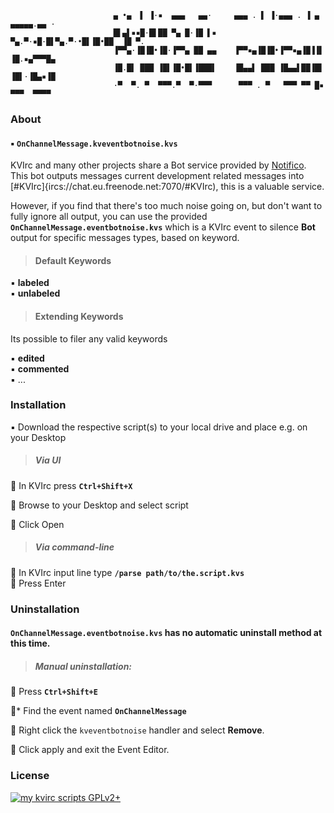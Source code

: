 ```
                       ▄ •▄  ▌ ▐·▪  ▄▄▄   ▄▄·     ▄▄▄ . ▌ ▐·▄▄▄ . ▐ ▄ ▄▄▄▄▄.▄▄ · 
                       █▌▄▌▪▪█·█▌██ ▀▄ █·▐█ ▌▪    ▀▄.▀·▪█·█▌▀▄.▀·•█▌▐█•██  ▐█ ▀. 
                       ▐▀▀▄·▐█▐█•▐█·▐▀▀▄ ██ ▄▄    ▐▀▀▪▄▐█▐█•▐▀▀▪▄▐█▐▐▌ ▐█.▪▄▀▀▀█▄
                       ▐█.█▌ ███ ▐█▌▐█•█▌▐███▌    ▐█▄▄▌ ███ ▐█▄▄▌██▐█▌ ▐█▌·▐█▄▪▐█
                       ·▀  ▀. ▀  ▀▀▀.▀  ▀·▀▀▀      ▀▀▀ . ▀   ▀▀▀ ▀▀ █▪ ▀▀▀  ▀▀▀▀ 
```

### About

#### :black_small_square: **```OnChannelMessage.kveventbotnoise.kvs```**

KVIrc and many other projects share a Bot service provided by [Notifico](https://github.com/notifico/notifico).  
This bot outputs messages current development related messages into [#KVIrc]{ircs://chat.eu.freenode.net:7070/#KVIrc), this is a valuable service.  

However, if you find that there's too much noise going on, but don't want to fully ignore all output, you can use the provided  
**```OnChannelMessage.eventbotnoise.kvs```** which is a KVIrc event to silence **Bot** output for specific messages types, based on keyword.

>#### Default Keywords 

:black_small_square: **labeled**  
:black_small_square: **unlabeled**

>#### Extending Keywords

Its possible to filer any valid keywords

:black_small_square: **edited**  
:black_small_square: **commented**  
:black_small_square: ...

### Installation

:black_small_square: Download the respective script(s) to your local drive and place e.g. on your Desktop

>##### Via UI

:mans_shoe: In KVIrc press **```Ctrl+Shift+X```**  

:mans_shoe: Browse to your Desktop and select script  

:mans_shoe: Click Open

>##### Via command-line

:mans_shoe: In KVIrc input line type **```/parse path/to/the.script.kvs```**  
:mans_shoe: Press Enter

### Uninstallation

#### **```OnChannelMessage.eventbotnoise.kvs```** has no automatic uninstall method at this time.  

>##### Manual uninstallation:

:mans_shoe: Press **```Ctrl+Shift+E```**  

:mans_shoe:* Find the event named **```OnChannelMessage```**  

:mans_shoe: Right click the ```kveventbotnoise``` handler and select **Remove**.  

:mans_shoe: Click apply and exit the Event Editor.

### License

[![my kvirc scripts GPLv2+](https://img.shields.io/badge/my_kvirc_scripts-GPLv2+-blue.svg)](LICENCE)